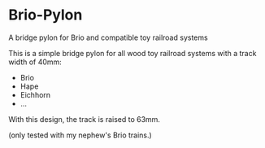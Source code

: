 # Brio-Pylon
 A bridge pylon for Brio and compatible toy railroad systems

 This is a simple bridge pylon for all wood toy railroad systems with a track width of 40mm:
 * Brio
 * Hape
 * Eichhorn
 * ...

With this design, the track is raised to 63mm.

 (only tested with my nephew's Brio trains.)
